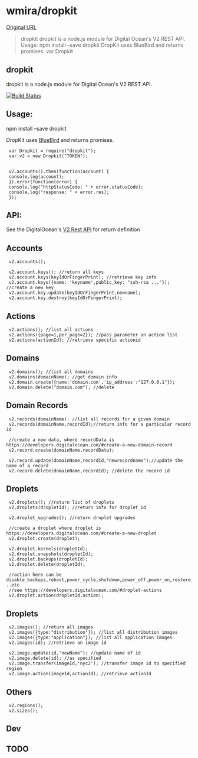 # wmira/dropkit

[Original URL](https://github.com/wmira/dropkit)

> dropkit dropkit is a node.js module for Digital Ocean's V2 REST API. Usage: npm install –save dropkit DropKit uses BlueBird and returns promises. var Dropkit

## [](https://github.com/wmira/dropkit#dropkit)dropkit

dropkit is a node.js module for Digital Ocean's V2 REST API.

[![Build Status](https://camo.githubusercontent.com/9c06af63a6a5186e5054b4251875ec21328fb30d/68747470733a2f2f7472617669732d63692e6f72672f776d6972612f64726f706b69742e7376673f6272616e63683d6d6173746572)](https://travis-ci.org/wmira/dropkit)

## [](https://github.com/wmira/dropkit#usage)Usage:

npm install –save dropkit

DropKit uses [BlueBird](https://github.com/petkaantonov/bluebird) and returns promises.

```
 var Dropkit = require("dropkit");
 var v2 = new Dropkit("TOKEN");


 v2.accounts().then(function(account) {
 console.log(account);
 }).error(function(error) {
 console.log("httpStatusCode: " + error.statusCode);
 console.log("response: " + error.res);
 });
```

## [](https://github.com/wmira/dropkit#api)API:

See the DigitalOcean's [V2 Rest API](https://developers.digitalocean.com/#introduction) for return definition

## [](https://github.com/wmira/dropkit#accounts)Accounts

```
 v2.accounts();

 v2.account.keys(); //return all keys
 v2.account.keys(keyIdOrFingerPrint); //retrieve key info
 v2.account.keys({name: 'keyname',public_key: "ssh-rsa ..."}); //create a new key
 v2.account.key.update(keyIdOrFingerPrint,newname);
 v2.account.key.destroy(keyIdOrFingerPrint);
```

## [](https://github.com/wmira/dropkit#actions)Actions

```
 v2.actions(); //list all actions
 v2.actions({page=1,per_page=2}); //pass parameter on action list
 v2.actions(actionId); //retrieve specific actionid
```

## [](https://github.com/wmira/dropkit#domains)Domains

```
 v2.domains(); //list all domains
 v2.domains(domainName); //get domain info
 v2.domain.create({name:'domain.com','ip_address':"127.0.0.1"});
 v2.domain.delete("domain.com"); //delete
```

## [](https://github.com/wmira/dropkit#domain-records)Domain Records

```
 v2.records(domainName); //list all records for a given domain
 v2.records(domainName,recordId);//return info for a particular record id

 //create a new data, where recordData is https://developers.digitalocean.com/#create-a-new-domain-record
 v2.record.create(domainName,recordData);

 v2.record.update(domainName,recordId,"newrecordname");//update the name of a record
 v2.record.delete(domainName,recordId); //delete the record id
```

## [](https://github.com/wmira/dropkit#droplets)Droplets

```
 v2.droplets(); //return list of droplets
 v2.droplets(dropletId); //return info for droplet id

 v2.droplet_upgrades(); //return droplet upgrades

 //create a droplet where droplet is https://developers.digitalocean.com/#create-a-new-droplet
 v2.droplet.create(droplet);

 v2.droplet.kernels(dropletId);
 v2.droplet.snapshots(dropletId);
 v2.droplet.backups(dropletId);
 v2.droplet.delete(dropletId);

 //action here can be disable_backups,reboot,power_cycle,shutdown,power_off,power_on,restore,password_reset ..etc
 //see https://developers.digitalocean.com/#droplet-actions
 v2.droplet.action(dropletId,action);
```

## [](https://github.com/wmira/dropkit#droplets-1)Droplets

```
 v2.images(); //return all images
 v2.images({type:"distribution"}); //list all distribution images
 v2.images({type:"application"}); //list all application images
 v2.images(id); //retrieve an image id

 v2.image.update(id,"newName"); //update name of id
 v2.image.delete(id); //as specified
 v2.image.transfer(imageId,'nyc2'); //transfer image id to specified region
 v2.image.action(imageId,actionId); //retrieve actionId
```

## [](https://github.com/wmira/dropkit#others)Others

```
 v2.regions();
 v2.sizes();
```

## [](https://github.com/wmira/dropkit#dev)Dev

## [](https://github.com/wmira/dropkit#todo)TODO
